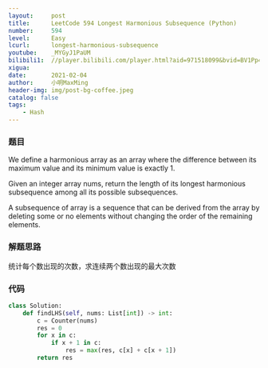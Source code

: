 ```yaml
---
layout:     post
title:      LeetCode 594 Longest Harmonious Subsequence (Python)
number:     594
level:      Easy
lcurl:      longest-harmonious-subsequence
youtube:    _MYGyJ1PaUM
bilibili1:  //player.bilibili.com/player.html?aid=971518099&bvid=BV1Pp4y1p7ss&cid=292624815&page=1
xigua:      
date:       2021-02-04
author:     小明MaxMing
header-img: img/post-bg-coffee.jpeg
catalog: false
tags:
    - Hash
---
```


### 题目

We define a harmonious array as an array where the difference between its maximum value and its minimum value is exactly 1.

Given an integer array nums, return the length of its longest harmonious subsequence among all its possible subsequences.

A subsequence of array is a sequence that can be derived from the array by deleting some or no elements without changing the order of the remaining elements.

### 解题思路

统计每个数出现的次数，求连续两个数出现的最大次数

### 代码
```python
class Solution:
    def findLHS(self, nums: List[int]) -> int:
        c = Counter(nums)
        res = 0
        for x in c:
            if x + 1 in c:
                res = max(res, c[x] + c[x + 1])
        return res
```
